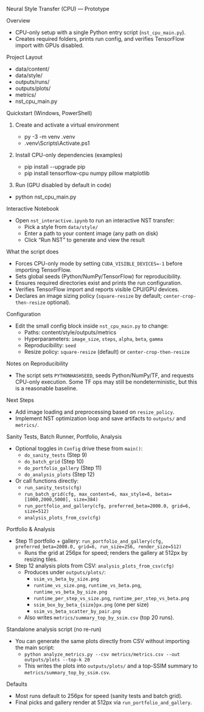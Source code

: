 Neural Style Transfer (CPU) — Prototype

Overview

- CPU-only setup with a single Python entry script (`nst_cpu_main.py`).
- Creates required folders, prints run config, and verifies TensorFlow import with GPUs disabled.

Project Layout

- data/content/
- data/style/
- outputs/runs/
- outputs/plots/
- metrics/
- nst_cpu_main.py

Quickstart (Windows, PowerShell)

1) Create and activate a virtual environment

   - py -3 -m venv .venv
   - .venv\Scripts\Activate.ps1

2) Install CPU-only dependencies (examples)

   - pip install --upgrade pip
   - pip install tensorflow-cpu numpy pillow matplotlib

3) Run (GPU disabled by default in code)

- python nst_cpu_main.py

Interactive Notebook

- Open `nst_interactive.ipynb` to run an interactive NST transfer:
  - Pick a style from `data/style/`
  - Enter a path to your content image (any path on disk)
  - Click “Run NST” to generate and view the result

What the script does

- Forces CPU-only mode by setting `CUDA_VISIBLE_DEVICES=-1` before importing TensorFlow.
- Sets global seeds (Python/NumPy/TensorFlow) for reproducibility.
- Ensures required directories exist and prints the run configuration.
- Verifies TensorFlow import and reports visible CPU/GPU devices.
- Declares an image sizing policy (`square-resize` by default; `center-crop-then-resize` optional).

Configuration

- Edit the small config block inside `nst_cpu_main.py` to change:
  - Paths: content/style/outputs/metrics
  - Hyperparameters: `image_size`, `steps`, `alpha`, `beta`, `gamma`
  - Reproducibility: `seed`
  - Resize policy: `square-resize` (default) or `center-crop-then-resize`

Notes on Reproducibility

- The script sets `PYTHONHASHSEED`, seeds Python/NumPy/TF, and requests CPU-only execution. Some TF ops may still be nondeterministic, but this is a reasonable baseline.

Next Steps

- Add image loading and preprocessing based on `resize_policy`.
- Implement NST optimization loop and save artifacts to `outputs/` and `metrics/`.

Sanity Tests, Batch Runner, Portfolio, Analysis

- Optional toggles in `Config` drive these from `main()`:
  - `do_sanity_tests` (Step 9)
  - `do_batch_grid` (Step 10)
  - `do_portfolio_gallery` (Step 11)
  - `do_analysis_plots` (Step 12)
- Or call functions directly:
  - `run_sanity_tests(cfg)`
  - `run_batch_grid(cfg, max_content=6, max_style=6, betas=[1000,2000,5000], size=384)`
  - `run_portfolio_and_gallery(cfg, preferred_beta=2000.0, grid=6, size=512)`
  - `analysis_plots_from_csv(cfg)`

Portfolio & Analysis

- Step 11 portfolio + gallery: `run_portfolio_and_gallery(cfg, preferred_beta=2000.0, grid=6, run_size=256, render_size=512)`
  - Runs the grid at 256px for speed; renders the gallery at 512px by resizing tiles.
- Step 12 analysis plots from CSV: `analysis_plots_from_csv(cfg)`
  - Produces under `outputs/plots/`:
    - `ssim_vs_beta_by_size.png`
    - `runtime_vs_size.png`, `runtime_vs_beta.png`, `runtime_vs_beta_by_size.png`
    - `runtime_per_step_vs_size.png`, `runtime_per_step_vs_beta.png`
    - `ssim_box_by_beta_{size}px.png` (one per size)
    - `ssim_vs_beta_scatter_by_pair.png`
  - Also writes `metrics/summary_top_by_ssim.csv` (top 20 runs).

Standalone analysis script (no re-run)

- You can generate the same plots directly from CSV without importing the main script:
  - `python analyze_metrics.py --csv metrics/metrics.csv --out outputs/plots --top-k 20`
  - This writes the plots into `outputs/plots/` and a top-SSIM summary to `metrics/summary_top_by_ssim.csv`.

Defaults

- Most runs default to 256px for speed (sanity tests and batch grid).
- Final picks and gallery render at 512px via `run_portfolio_and_gallery`.
